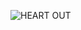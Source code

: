 ![HEART OUT](https://github-readme-stats.vercel.app/api?username=saltyshiomix&count_private=true&show_icons=true)
